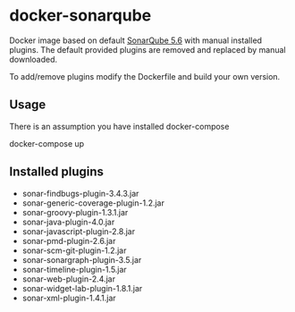 # docker-sonarqube

Docker image based on default [SonarQube 5.6](https://hub.docker.com/_/sonarqube/) with manual installed plugins. 
The default provided plugins are removed and replaced by manual downloaded.

To add/remove plugins modify the Dockerfile and build your own version.

## Usage
There is an assumption you have installed docker-compose

docker-compose up

## Installed plugins
* sonar-findbugs-plugin-3.4.3.jar
* sonar-generic-coverage-plugin-1.2.jar
* sonar-groovy-plugin-1.3.1.jar
* sonar-java-plugin-4.0.jar
* sonar-javascript-plugin-2.8.jar
* sonar-pmd-plugin-2.6.jar
* sonar-scm-git-plugin-1.2.jar
* sonar-sonargraph-plugin-3.5.jar
* sonar-timeline-plugin-1.5.jar
* sonar-web-plugin-2.4.jar
* sonar-widget-lab-plugin-1.8.1.jar
* sonar-xml-plugin-1.4.1.jar
